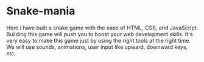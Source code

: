# Snake-mania
Here i have built a snake game with the ease of HTML, CSS, and JavaScript. Building this game will push you to boost your web development skills. It's very easy to make this game just by using the right tools at the right time. We will use sounds, animations, user input like upward, downward keys, etc.
